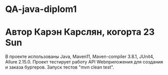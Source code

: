 # QA-java-diplom1
# Автор Карэн Карслян, когорта 23 Sun
В проекте использованы Java, Maven11, Maven-compiler 3.8.1, JUnit4, Allure 2.15.0. Проект тестирует работу API Webприложения для создания и заказа бургеров. 
Запуск тестов "mvn clean test".
